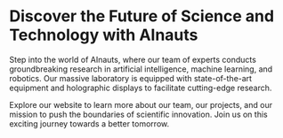 <!--font:I recommend using "Montserrat" for the website.-->

# Discover the Future of Science and Technology with AInauts

Step into the world of AInauts, where our team of experts conducts groundbreaking research in artificial intelligence, machine learning, and robotics. Our massive laboratory is equipped with state-of-the-art equipment and holographic displays to facilitate cutting-edge research.

Explore our website to learn more about our team, our projects, and our mission to push the boundaries of scientific innovation. Join us on this exciting journey towards a better tomorrow.

<!--

Write me markdown content of website with wallpaper:

"AInauts working in a massive laboratory filled with glowing equipment and holographic displays, conducting cutting-edge research."

The header of the page should not be copy of the text but rather a real content of the website which is using this wallpaper.


---


# Welcome to the World of AInauts

Experience the future of scientific research with our team of AInauts working in a massive laboratory filled with glowing equipment and holographic displays. Our cutting-edge research is at the forefront of artificial intelligence, machine learning, and robotics.

Explore our website to learn more about our team, our projects, and our mission to push the boundaries of science and technology. Join us on this exciting journey towards a better tomorrow.


---


Heading is too long, rewrite whole content.


---


# Discover the Future of Scientific Research with AInauts

Step into the world of AInauts, where cutting-edge research meets futuristic technology. Our team of experts works in a massive laboratory equipped with state-of-the-art equipment and holographic displays to conduct groundbreaking research in the fields of artificial intelligence, machine learning, and robotics.

Explore our website to learn more about our team, our projects, and our mission to push the boundaries of science and technology. Join us on this exciting journey towards a better tomorrow.


---


Heading is too long, rewrite whole content.


---


# Explore the World of AInauts: Where Science Meets Technology

Welcome to the world of AInauts, where science and technology come together to shape the future. Our team of experts conducts cutting-edge research in artificial intelligence, machine learning, and robotics in a massive laboratory filled with glowing equipment and holographic displays.

Discover our website to learn more about our team, our projects, and our mission to push the boundaries of scientific innovation. Join us on this exciting journey towards a better tomorrow.


---


Heading is too long, rewrite whole content.


---


# Discover the Future of Science and Technology with AInauts

Step into the world of AInauts, where our team of experts conducts groundbreaking research in artificial intelligence, machine learning, and robotics. Our massive laboratory is equipped with state-of-the-art equipment and holographic displays to facilitate cutting-edge research.

Explore our website to learn more about our team, our projects, and our mission to push the boundaries of scientific innovation. Join us on this exciting journey towards a better tomorrow.


---


Write me a Google font which is best fitting for the website.

Pick from the list:
- Inter
- Montserrat
- Orbitron
- Exo 2
- Open Sans
- Poppins
- Alegreya
- Barlow Condensed
- Dancing Script
- Playfair Display
- Raleway
- Great Vibes
- Roboto
- Lato
- Lobster
- Futura
- IBM Plex Sans


Write just the font name nothing else.


---


I recommend using "Montserrat" for the website.

-->
